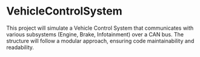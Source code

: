 # VehicleControlSystem
This project will simulate a Vehicle Control System that communicates with various subsystems (Engine, Brake, Infotainment) over a CAN bus. The structure will follow a modular approach, ensuring code maintainability and readability.

